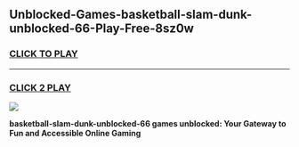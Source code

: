 
## Unblocked-Games-basketball-slam-dunk-unblocked-66-Play-Free-8sz0w
<h3>
<a href="https://premium76.site?title=basketball-slam-dunk-unblocked-66&ref=23A">CLICK TO PLAY</a></h3>
<hr>

<h3>
<a href="https://premium76.site?title=basketball-slam-dunk-unblocked-66&ref=23A">CLICK 2 PLAY</a>
  
</h3>

<a href="https://premium76.site?title=basketball-slam-dunk-unblocked-66&ref=23A"><img src="https://clearcache.store/games.png"></a>


**basketball-slam-dunk-unblocked-66 games unblocked: Your Gateway to Fun and Accessible Online Gaming**
